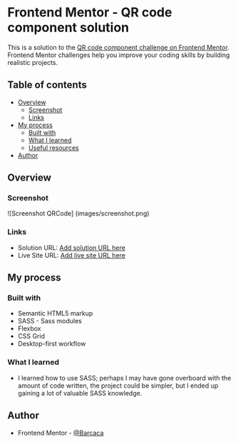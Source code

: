 # Frontend Mentor - QR code component solution

This is a solution to the [QR code component challenge on Frontend Mentor](https://www.frontendmentor.io/challenges/qr-code-component-iux_sIO_H). Frontend Mentor challenges help you improve your coding skills by building realistic projects. 

## Table of contents

- [Overview](#overview)
  - [Screenshot](#screenshot)
  - [Links](#links)
- [My process](#my-process)
  - [Built with](#built-with)
  - [What I learned](#what-i-learned)
  - [Useful resources](#useful-resources)
- [Author](#author)

## Overview

### Screenshot

![Screenshot QRCode] (images/screenshot.png)

### Links

- Solution URL: [Add solution URL here](https://your-solution-url.com)
- Live Site URL: [Add live site URL here](https://your-live-site-url.com)

## My process

### Built with

- Semantic HTML5 markup
- SASS - Sass modules
- Flexbox
- CSS Grid
- Desktop-first workflow

### What I learned

- I learned how to use SASS; perhaps I may have gone overboard with the amount of code written, the project could be simpler, but I ended up gaining a lot of valuable SASS knowledge.

## Author
- Frontend Mentor - [@Barcaca](https://www.frontendmentor.io/profile/Barcaca)

